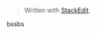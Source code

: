 


> Written with [StackEdit](https://stackedit.io/).

bssbs
<!--stackedit_data:
eyJoaXN0b3J5IjpbLTk4MDMwNjcxOV19
-->